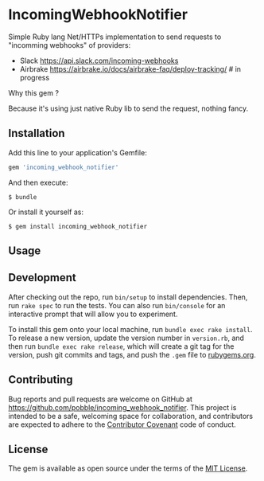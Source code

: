 # IncomingWebhookNotifier

Simple Ruby lang Net/HTTPs implementation to send requests to "incomming webhooks" of providers:

* Slack https://api.slack.com/incoming-webhooks
* Airbrake https://airbrake.io/docs/airbrake-faq/deploy-tracking/   # in   progress

Why this gem ?

Because it's using just native Ruby lib to send the request, nothing
fancy.

## Installation

Add this line to your application's Gemfile:

```ruby
gem 'incoming_webhook_notifier'
```

And then execute:

    $ bundle

Or install it yourself as:

    $ gem install incoming_webhook_notifier

## Usage


## Development

After checking out the repo, run `bin/setup` to install dependencies. Then, run `rake spec` to run the tests. You can also run `bin/console` for an interactive prompt that will allow you to experiment.

To install this gem onto your local machine, run `bundle exec rake install`. To release a new version, update the version number in `version.rb`, and then run `bundle exec rake release`, which will create a git tag for the version, push git commits and tags, and push the `.gem` file to [rubygems.org](https://rubygems.org).

## Contributing

Bug reports and pull requests are welcome on GitHub at https://github.com/pobble/incoming_webhook_notifier. This project is intended to be a safe, welcoming space for collaboration, and contributors are expected to adhere to the [Contributor Covenant](http://contributor-covenant.org) code of conduct.


## License

The gem is available as open source under the terms of the [MIT License](http://opensource.org/licenses/MIT).

